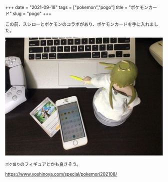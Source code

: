 +++
date = "2021-09-18"
tags = ["pokemon","pogo"]
title = "ポケモンカード"
slug = "pogo"
+++

この前、スシローとポケモンのコラボがあり、ポケモンカードを手に入れました。

![](https://raw.githubusercontent.com/syui/img/master/other/pokemongo_20210918_0000.jpg)

`ポケ盛り`のフィギュアとかも良さそう。

https://www.yoshinoya.com/special/pokemori202108/
